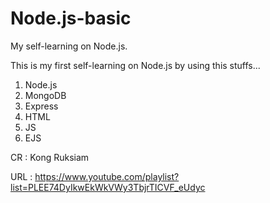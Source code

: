 # Node.js-basic
My self-learning on Node.js.

This is my first self-learning on Node.js by using this stuffs...
1. Node.js
2. MongoDB
3. Express
4. HTML
5. JS
6. EJS

CR : Kong Ruksiam

URL : https://www.youtube.com/playlist?list=PLEE74DyIkwEkWkVWy3TbjrTICVF_eUdyc
